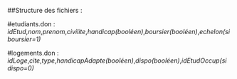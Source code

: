 ##Structure des fichiers : 

#etudiants.don : 
*idEtud*,*nom*,*prenom*,*civilite*,*handicap(booléen)*,*boursier(booléen)*,*echelon(si boursier=1)*

#logements.don :
*idLoge*,*cite*,*type*,*handicapAdapte(booléen)*,*dispo(booléen)*,*idEtudOccup(si dispo=0)*